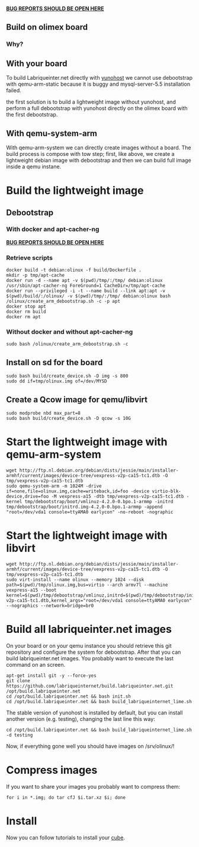 **[BUG REPORTS SHOULD BE OPEN HERE](https://dev.yunohost.org)**

## Build on olimex board

### Why?

## With your board 
To build Labriqueinter.net directly with [yunohost](https://yunohost.org/) we
cannot use debootstrap with qemu-arm-static because it is buggy and
mysql-server-5.5 installation failed.

the first solution is to build a lightweight image without yunohost, and
perform a full debootstrap with yunohost directly on the olimex board with the
first debootstrap.

## With qemu-system-arm 
With qemu-arm-system we can directly create images without a board. The build
process is compose with tow step; first, like above, we create a lightweight
debian image with debootstrap and then we can build full image inside a qemu
instane.

# Build the lightweight image 

## Debootstrap

### With docker and apt-cacher-ng

**[BUG REPORTS SHOULD BE OPEN HERE](https://dev.yunohost.org)**

### Retrieve scripts

```shell
docker build -t debian:olinux -f build/Dockerfile .
mkdir -p tmp/apt-cache
docker run -d --name apt -v $(pwd)/tmp/:/tmp/ debian:olinux /usr/sbin/apt-cacher-ng ForeGround=1 CacheDir=/tmp/apt-cache
docker run --privileged -i -t --name build --link apt:apt -v $(pwd)/build/:/olinux/ -v $(pwd)/tmp/:/tmp/ debian:olinux bash /olinux/create_arm_debootstrap.sh -c -p apt
docker stop apt
docker rm build
docker rm apt
```

### Without docker and without apt-cacher-ng

```shell
sudo bash /olinux/create_arm_debootstrap.sh -c
```

## Install on sd for the board

```shell
sudo bash build/create_device.sh -D img -s 800
sudo dd if=tmp/olinux.img of=/dev/MYSD
```

## Create a Qcow image for qemu/libvirt

```shell
sudo modprobe nbd max_part=8
sudo bash build/create_device.sh -D qcow -s 10G
```
 
#  Start the lightweight image with qemu-arm-system

```shell
wget http://ftp.nl.debian.org/debian/dists/jessie/main/installer-armhf/current/images/device-tree/vexpress-v2p-ca15-tc1.dtb -O tmp/vexpress-v2p-ca15-tc1.dtb 
sudo qemu-system-arm -m 1024M -drive if=none,file=olinux.img,cache=writeback,id=foo -device virtio-blk-device,drive=foo -M vexpress-a15 -dtb tmp/vexpress-v2p-ca15-tc1.dtb -kernel tmp/debootstrap/boot/vmlinuz-4.2.0-0.bpo.1-armmp -initrd tmp/debootstrap/boot/initrd.img-4.2.0-0.bpo.1-armmp -append "root=/dev/vda1 console=ttyAMA0 earlycon" -no-reboot -nographic
```
#  Start the lightweight image with libvirt

```shell
wget http://ftp.nl.debian.org/debian/dists/jessie/main/installer-armhf/current/images/device-tree/vexpress-v2p-ca15-tc1.dtb -O tmp/vexpress-v2p-ca15-tc1.dtb 
sudo virt-install --name olinux --memory 1024 --disk path=$(pwd)/tmp/olinux.img,bus=virtio --arch armv7l --machine vexpress-a15 --boot kernel=$(pwd)/tmp/debootstrap/vmlinuz,initrd=$(pwd)/tmp/debootstrap/initrd.img,dtb=$(pwd)/tmp/vexpress-v2p-ca15-tc1.dtb,kernel_args="root=/dev/vda1 console=ttyAMA0 earlycon" --nographics --network=bridge=br0
```


# Build all labriqueinter.net images

On your board or on your qemu instance you should retrieve this git repository
and configure the system for debootstrap. After that you can build
labriqueinter.net images. You probably want to execute the last command on an
screen.

```shell
apt-get install git -y --force-yes
git clone https://github.com/labriqueinternet/build.labriqueinter.net.git /opt/build.labriqueinter.net
cd /opt/build.labriqueinter.net && bash init.sh
cd /opt/build.labriqueinter.net && bash build_labriqueinternet_lime.sh
```

The stable version of yunohost is installed by default, but you can install another version (e.g. testing), changing the last line this way:

```shell
cd /opt/build.labriqueinter.net && bash build_labriqueinternet_lime.sh -d testing
```

Now, if everything gone well you should have images on /srv/olinux/!

# Compress images

If you want to share your images you probably want to compress them:

```shell
for i in *.img; do tar cfJ $i.tar.xz $i; done
```

# Install 

Now you can follow tutorials to install your [cube](https://repo.labriqueinter.net/).
